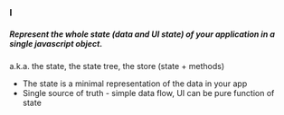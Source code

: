 ### I

##### Represent the whole state (data and UI state) of your application in a single javascript object.

a.k.a. the state, the state tree, the store (state + methods)

 - The state is a minimal representation of the data in your app
 - Single source of truth - simple data flow, UI can be pure function of state
